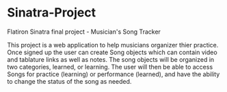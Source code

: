# Sinatra-Project
Flatiron Sinatra final project -  Musician's Song Tracker

This project is a web application to help musicians organizer thier practice.
Once signed up the user can create Song objects which can contain video and tablature links as well as notes.
The song objects will be organized in two categories, learned, or learning. The user will then be able to 
access Songs for practice (learning) or performance (learned), and have the ability to change the status of the song as needed.

